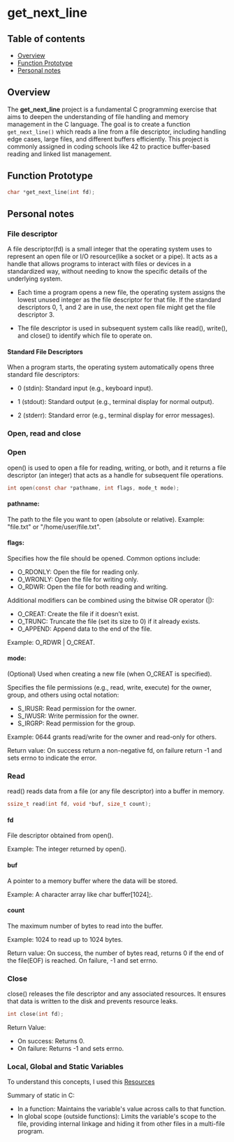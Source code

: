 # get_next_line

## Table of contents

- [Overview](#overview)
- [Function Prototype](#function-prototype)
- [Personal notes](#personal-notes)

## Overview

The **get_next_line** project is a fundamental C programming exercise that aims to deepen the understanding of file handling and memory management in the C language. The goal is to create a function `get_next_line()` which reads a line from a file descriptor, including handling edge cases, large files, and different buffers efficiently. This project is commonly assigned in coding schools like 42 to practice buffer-based reading and linked list management.

## Function Prototype

```c
char *get_next_line(int fd);
```

## Personal notes

### File descriptor

A file descriptor(fd) is a small integer that the operating system uses to represent an open file or I/O resource(like a socket or a pipe). It acts as a handle that allows programs to interact with files or devices in a standardized way, without needing to know the specific details of the underlying system.

- Each time a program opens a new file, the operating system assigns the lowest unused integer as the file descriptor for that file. If the standard descriptors 0, 1, and 2 are in use, the next open file might get the file descriptor 3.

- The file descriptor is used in subsequent system calls like read(), write(), and close() to identify which file to operate on.

#### Standard File Descriptors

When a program starts, the operating system automatically opens three standard file descriptors:

- 0 (stdin): Standard input (e.g., keyboard input).

- 1 (stdout): Standard output (e.g., terminal display for normal output).

- 2 (stderr): Standard error (e.g., terminal display for error messages).

### Open, read and close

### Open

open() is used to open a file for reading, writing, or both, and it returns a file descriptor (an integer) that acts as a handle for subsequent file operations.

```c
int open(const char *pathname, int flags, mode_t mode);
```

#### pathname:

The path to the file you want to open (absolute or relative).
Example: "file.txt" or "/home/user/file.txt".

#### flags:

Specifies how the file should be opened. Common options include:

- O_RDONLY: Open the file for reading only.
- O_WRONLY: Open the file for writing only.
- O_RDWR: Open the file for both reading and writing.

Additional modifiers can be combined using the bitwise OR operator (|):

- O_CREAT: Create the file if it doesn’t exist.
- O_TRUNC: Truncate the file (set its size to 0) if it already exists.
- O_APPEND: Append data to the end of the file.

Example: O_RDWR | O_CREAT.

#### mode:

(Optional) Used when creating a new file (when O_CREAT is specified).

Specifies the file permissions (e.g., read, write, execute) for the owner, group, and others using octal notation:

- S_IRUSR: Read permission for the owner.
- S_IWUSR: Write permission for the owner.
- S_IRGRP: Read permission for the group.

Example: 0644 grants read/write for the owner and read-only for others.

Return value: On success return a non-negative fd, on failure return -1 and sets errno to indicate the error.

### Read

read() reads data from a file (or any file descriptor) into a buffer in memory.

```c
ssize_t read(int fd, void *buf, size_t count);
```

#### fd

File descriptor obtained from open().

Example: The integer returned by open().

#### buf

A pointer to a memory buffer where the data will be stored.

Example: A character array like char buffer[1024];.

#### count

The maximum number of bytes to read into the buffer.

Example: 1024 to read up to 1024 bytes.

Return value: On success, the number of bytes read, returns 0 if the end of the file(EOF) is reached. On failure, -1 and set errno.

### Close

close() releases the file descriptor and any associated resources. It ensures that data is written to the disk and prevents resource leaks.

```c
int close(int fd);
```

Return Value:

- On success: Returns 0.
- On failure: Returns -1 and sets errno.

### Local, Global and Static Variables

To understand this concepts, I used this [Resources](https://www.codequoi.com/en/local-global-static-variables-in-c/#static-variables)

Summary of static in C:

- In a function: Maintains the variable's value across calls to that function.
- In global scope (outside functions): Limits the variable's scope to the file, providing internal linkage and hiding it from other files in a multi-file program.
